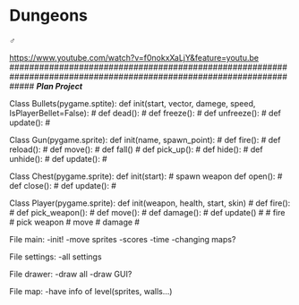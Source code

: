# Dungeons
♂

https://www.youtube.com/watch?v=f0nokxXaLjY&feature=youtu.be
#####################################################################################################################
***Plan Project***


Class Bullets(pygame.sptite):
	def init(start, vector, damege, speed, IsPlayerBellet=False):
	#
	def dead():
	#
	def freeze():
	#
	def unfreeze():
	#
	def update():
	#
  
  
Class Gun(pygame.sprite):
	def init(name, spawn_point):
	#
	def fire():
	#
	def reload():
	#
	def move():
	#
	def fall()
	#
	def pick_up():
	#
	def hide():
	#
	def unhide():
	#
	def update():
	#
  
  
Class Chest(pygame.sprite):
	def init(start):
	# spawn weapon
	def open():
	#
	def close():
	#
	def update():
	#
  
  
Class Player(pygame.sprite):
	def init(weapon, health, start, skin)
	#
	def fire():
	#
	def pick_weapon():
	#
	def move():
	#
	def damage():
	#
	def update()
	#
	# fire
	# pick weapon
	# move
	# damage
	#
  
  
File main:
-init!
-move sprites
-scores
-time
-changing maps?

File settings:
-all settings

File drawer:
-draw all
-draw GUI?

File map:
-have info of level(sprites, walls...)

